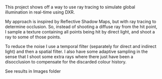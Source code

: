 This project shows off a way to use ray tracing to simulate global illumination in real-time using DXR.

My approach is inspired by Reflective Shadow Maps, but with ray tracing to determine occlusion. So, instead of shooting a diffuse ray from the hit point, I sample a texture containing all points being hit by direct light, and shoot a ray to some of those points.

To reduce the noise I use a temporal filter (separately for direct and indirect light) and then a spatial filter. I also have some adaptive sampling in the sense that I shoot some extra rays where there just have been a disocclusion to compensate for the discarded colour history.

See results in Images folder